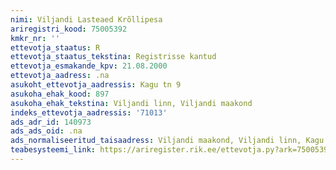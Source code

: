 ```yaml
---
nimi: Viljandi Lasteaed Krõllipesa
ariregistri_kood: 75005392
kmkr_nr: ''
ettevotja_staatus: R
ettevotja_staatus_tekstina: Registrisse kantud
ettevotja_esmakande_kpv: 21.08.2000
ettevotja_aadress: .na
asukoht_ettevotja_aadressis: Kagu tn 9
asukoha_ehak_kood: 897
asukoha_ehak_tekstina: Viljandi linn, Viljandi maakond
indeks_ettevotja_aadressis: '71013'
ads_adr_id: 140973
ads_ads_oid: .na
ads_normaliseeritud_taisaadress: Viljandi maakond, Viljandi linn, Kagu tn 9
teabesysteemi_link: https://ariregister.rik.ee/ettevotja.py?ark=75005392&ref=rekvisiidid
---
```

